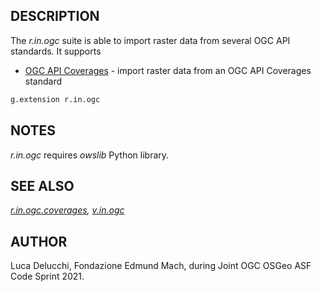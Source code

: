## DESCRIPTION

The *r.in.ogc* suite is able to import raster data from several OGC API
standards. It supports

- [OGC API Coverages](r.in.ogc.coverages.md) - import raster data from
    an OGC API Coverages standard

```sh
g.extension r.in.ogc
```

## NOTES

*r.in.ogc* requires *owslib* Python library.

## SEE ALSO

*[r.in.ogc.coverages](r.in.ogc.coverages.md), [v.in.ogc](v.in.ogc.md)*

## AUTHOR

Luca Delucchi, Fondazione Edmund Mach, during Joint OGC OSGeo ASF Code
Sprint 2021.

